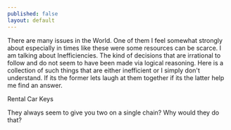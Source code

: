 ```yaml
---
published: false
layout: default
---
```


There are many issues in the World. One of them I feel somewhat strongly about especially in times like these were some resources can be scarce. I am talking about Inefficiencies. The kind of decisions that are irrational to follow and do not seem to have been made via logical reasoning. Here is a collection of such things that are either inefficient or I simply don't understand. If its the former lets laugh at them together if its the latter help me find an answer.

Rental Car Keys

They always seem to give you two on a single chain? Why would they do that?
